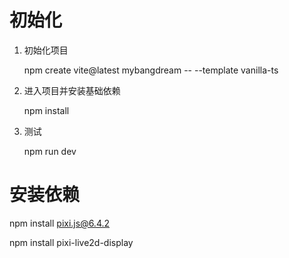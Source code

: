 # 初始化
1. 初始化项目

   npm create vite@latest mybangdream -- --template vanilla-ts

2. 进入项目并安装基础依赖

   npm install

3. 测试

   npm run dev

# 安装依赖

npm install pixi.js@6.4.2

npm install pixi-live2d-display

